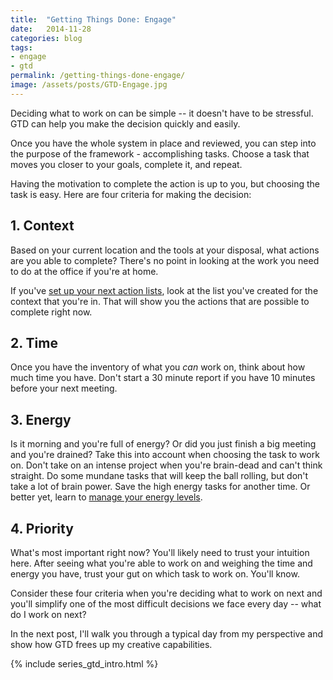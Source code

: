 ```yaml
---
title:  "Getting Things Done: Engage"
date:   2014-11-28
categories: blog
tags:
- engage
- gtd
permalink: /getting-things-done-engage/
image: /assets/posts/GTD-Engage.jpg
---
```


Deciding what to work on can be simple -- it doesn't have to be stressful. GTD can help you make the decision quickly and easily.

<!--more-->

Once you have the whole system in place and reviewed, you can step into the purpose of the framework - accomplishing tasks. Choose a task that moves you closer to your goals, complete it, and repeat.

Having the motivation to complete the action is up to you, but choosing the task is easy. Here are four criteria for making the decision:

## 1\. Context

Based on your current location and the tools at your disposal, what actions are you able to complete? There's no point in looking at the work you need to do at the office if you're at home.

If you've [set up your next action lists](http://joebuhlig.com/getting-things-done-clarify/), look at the list you've created for the context that you're in. That will show you the actions that are possible to complete right now.

## 2\. Time

Once you have the inventory of what you _can_ work on, think about how much time you have. Don't start a 30 minute report if you have 10 minutes before your next meeting.

## 3\. Energy

Is it morning and you're full of energy? Or did you just finish a big meeting and you're drained? Take this into account when choosing the task to work on. Don't take on an intense project when you're brain-dead and can't think straight. Do some mundane tasks that will keep the ball rolling, but don't take a lot of brain power. Save the high energy tasks for another time. Or better yet, learn to [manage your energy levels](http://joebuhlig.com/power-full-engagement-book-review/).

## 4\. Priority

What's most important right now? You'll likely need to trust your intuition here. After seeing what you're able to work on and weighing the time and energy you have, trust your gut on which task to work on. You'll know.

Consider these four criteria when you're deciding what to work on next and you'll simplify one of the most difficult decisions we face every day -- what do I work on next?

In the next post, I'll walk you through a typical day from my perspective and show how GTD frees up my creative capabilities.

{% include series_gtd_intro.html %}